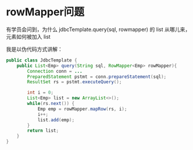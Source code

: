 # rowMapper问题
有学员会问到，为什么 jdbcTemplate.query(sql, rowmapper) 的 list 从哪儿来，元素如何被加入 list

我是以伪代码方式讲解：

```java
public class JdbcTemplate {
	public List<Emp> query(String sql, RowMapper<Emp> rowMapper){
		Connection conn = ...
        PreparedStatement pstmt = conn.prepareStatement(sql);
        ResultSet rs = pstmt.executeQuery();

		int i = 0;
        List<Emp> list = new ArrayList<>();
        while(rs.next()) {
        	Emp emp = rowMapper.mapRow(rs, i);
            i++;
            list.add(emp);
        }
        return list;
    }
}
```